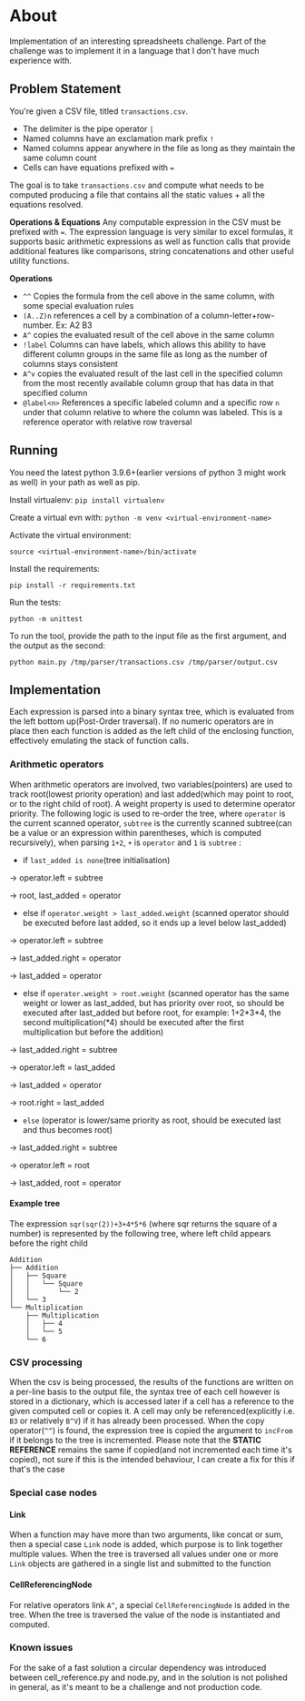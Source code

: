 # About

Implementation of an interesting spreadsheets challenge. Part of the challenge was to implement it in a language that
I don't have much experience with.


## Problem Statement
You're given a CSV file, titled `transactions.csv`. 

- The delimiter is the pipe operator `|`
- Named columns have an exclamation mark prefix `!`
- Named columns appear anywhere in the file as long as they maintain the same column count
- Cells can have equations prefixed with `=`

The goal is to take `transactions.csv` and compute what needs to be computed producing a file
that contains all the static values + all the equations resolved.

**Operations & Equations**
Any computable expression in the CSV must be prefixed with `=`. The expression
language is very similar to excel formulas, it supports basic arithmetic expressions
as well as function calls that provide additional features like comparisons,
string concatenations and other useful utility functions.

**Operations**

- `^^` Copies the formula from the cell above in the same column, with some special evaluation rules
- `(A..Z)n` references a cell by a combination of a column-letter+row-number. Ex: A2 B3
- `A^` copies the evaluated result of the cell above in the same column
- `!label` Columns can have labels, which allows this ability to have different column groups in the same file as long as the number of columns stays consistent
- `A^v` copies the evaluated result of the last cell in the specified column from the most recently available column group that has data in that specified column
- `@label<n>` References a specific labeled column and a specific row `n` under that column relative to where the column was labeled. This is a reference operator with relative row traversal


## Running
You need the latest python 3.9.6+(earlier versions of python 3 might work as well) in your path as well as pip.

Install virtualenv:
`pip install virtualenv`

Create a virtual evn with:
`python -m venv <virtual-environment-name>` 

Activate the virtual environment:

`source <virtual-environment-name>/bin/activate`

Install the requirements:

`pip install -r requirements.txt`

Run the tests:

`python -m unittest`

To run the tool, provide the path to the input file as the first argument, and the output as the second:

`python main.py /tmp/parser/transactions.csv /tmp/parser/output.csv`


## Implementation
Each expression is parsed into a binary syntax tree, which is evaluated from the left bottom up(Post-Order traversal). 
If no numeric operators are in place then each function is added as the left child of the enclosing function, effectively
emulating the stack of function calls. 

### Arithmetic operators
When arithmetic operators are involved, two variables(pointers) are used to track root(lowest priority operation) and 
last added(which may point to root, or to the right child of root). A weight property is used to determine operator 
priority. The following logic is used to re-order the tree, where `operator` is the current scanned operator, `subtree`
is the currently scanned subtree(can be a value or an expression within parentheses, which is computed recursively), 
when parsing `1+2`, `+` is `operator` and `1` is `subtree` :

* if `last_added is none`(tree initialisation) 

 -> operator.left = subtree 

 -> root, last_added = operator

* else if `operator.weight > last_added.weight` (scanned operator should be executed before last added, so it ends up a level below last_added)

-> operator.left = subtree

-> last_added.right = operator

-> last_added = operator

* else if `operator.weight > root.weight` (scanned operator has the same weight or lower as last_added, but has priority
over root, so should be executed after last_added but before root, for example: 1+2\*3\*4, the second multiplication(*4)
should be executed after the first multiplication but before the addition)

-> last_added.right = subtree

-> operator.left = last_added

-> last_added = operator

-> root.right = last_added

* `else` (operator is lower/same priority as root, should be executed last and thus becomes root)

-> last_added.right = subtree

-> operator.left = root

-> last_added, root = operator

#### Example tree
The expression `sqr(sqr(2))+3+4*5*6` (where sqr returns the square of a number) is represented by the following tree,
where left child appears before the right child

```
Addition
├── Addition
│   ├── Square
│   │   └── Square
│   │       └── 2
│   └── 3
└── Multiplication
    ├── Multiplication
    │   ├── 4
    │   └── 5
    └── 6
```

### CSV processing
When the csv is being processed, the results of the functions are written on a per-line basis to the output file, 
the syntax tree of each cell however is stored in a dictionary, which is accessed later if a cell has a reference to the
given computed cell or copies it. A cell may only be referenced(explicitly i.e. `B3` or relatively `B^V`) if it has
already been processed. When the copy operator(`^^`) is found, the expression tree is copied the argument to `incFrom`
if it belongs to the tree is incremented. Please note that the <b>STATIC REFERENCE</b> remains the same if copied(and 
not incremented each time it's copied), not sure if this is the intended behaviour, I can create a fix for this if
that's the case

### Special case nodes

#### Link
When a function may have more than two arguments, like concat or sum, then a special case `Link` node is added, 
which purpose is to link together multiple values. When the tree is traversed all values under one or more `Link` objects
are gathered in a single list and submitted to the function

#### CellReferencingNode 
For relative operators link `A^`, a special `CellReferencingNode` is added in the tree. When the tree is traversed the
value of the node is instantiated and computed. 

### Known issues
For the sake of a fast solution a circular dependency was introduced between cell_reference.py and node.py, and in the 
solution is not polished in general, as it's meant to be a challenge and not production code.
